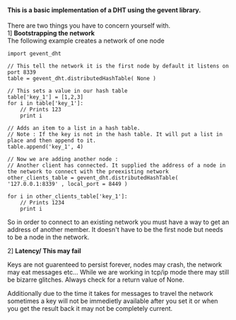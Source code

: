 #### This is a basic implementation of a DHT using the gevent library.

There are two things you have to concern yourself with. <br />
1] **Bootstrapping the network** <br />
The following example creates a network of one node



```
import gevent_dht

// This tell the network it is the first node by default it listens on port 8339
table = gevent_dht.distributedHashTable( None )

// This sets a value in our hash table
table['key_1'] = [1,2,3]
for i in table['key_1']:
    // Prints 123
    print i
    
// Adds an item to a list in a hash table. 
// Note : If the key is not in the hash table. It will put a list in place and then append to it.
table.append('key_1', 4) 
                         
// Now we are adding another node :
// Another client has connected. It supplied the address of a node in the network to connect with the preexisting network
other_clients_table = gevent_dht.distributedHashTable( '127.0.0.1:8339' , local_port = 8449 )

for i in other_clients_table['key_1']:
    // Prints 1234
    print i
```



So in order to connect to an existing network you must have a way to get an 
address of another member. It doesn't have to be the first node but needs 
to be a node in the network.

2] **Latency/ This may fail**

Keys are not guarenteed to persist forever, nodes may crash, the network 
may eat messages etc... While we are working in tcp/ip mode there may still 
be bizarre glitches. Always check for a return value of None.

Additionally due to the time it takes for messages to travel the network 
sometimes a key will not be immedietly available after you set it or
when you get the result back it may not be completely current.
